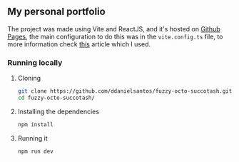 ## My personal portfolio
The project was made using Vite and ReactJS, and it's hosted on [Github Pages](https://ddanielsantos.github.io/fuzzy-octo-succotash/), the main configuration to do this was in the `vite.config.ts` file, to more information check [this](https://dev.to/yuribenjamin/how-to-deploy-react-app-in-github-pages-2a1f) article which I used.

### Running locally
 1. Cloning
	 ```bash
	 git clone https://github.com/ddanielsantos/fuzzy-octo-succotash.git
	 cd fuzzy-octo-succotash/
	 ```
2. Installing the dependencies
	```bash
	npm install
	```
3. Running it
	```bash
	npm run dev
	```
